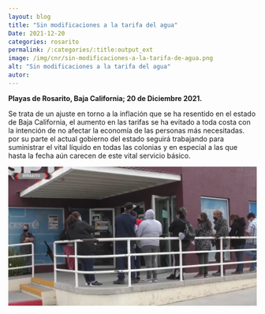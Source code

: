 ```yaml
---
layout: blog
title: "Sin modificaciones a la tarifa del agua"
Date: 2021-12-20
categories: rosarito
permalink: /:categories/:title:output_ext
image: /img/cnr/sin-modificaciones-a-la-tarifa-de-agua.png
alt: "Sin modificaciones a la tarifa del agua"
autor:
---
```


**Playas de Rosarito, Baja California; 20 de Diciembre 2021.** 

Se trata de un ajuste en torno a la inflación que se ha resentido en el estado de Baja California, el aumento en las tarifas se ha evitado a toda costa con la intención de no afectar la economía de las personas más necesitadas.
por su parte el actual gobierno del estado seguirá trabajando para suministrar el vital líquido en todas las colonias y en especial a las que hasta la fecha aún carecen de este vital servicio básico. 

<div id="carouselExampleSlidesOnly" class="carousel slide" data-ride="carousel">
  <div class="carousel-inner">
    <div class="carousel-item active">
       <img class="d-block w-100" src="/img/cnr/sin-modificaciones-a-la-tarifa-de-agua.png" loading="lazy"  alt="Sin modificaciones a la tarifa del agua">
    </div>
  </div>
</div>